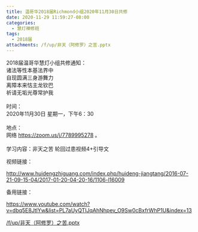 ```yaml
---
title: 温哥华2018届Richmond小组2020年11月30日共修
date: 2020-11-29 11:59:27-08:00
categories:
  - 慧灯禅修班
tags:
  - 2018届
attachments: /f/up/非天（阿修罗）之苦.pptx
---
```

2018届温哥华慧灯小组共修通知：\
诸法等性本基法界中\
自现圆满三身游舞力\
离障本来怙主龙钦巴\
祈请无垢光尊常护我\
\
时间：\
2020年11月30日 星期一，下午6：30\
\
地点：\
网络 <https://zoom.us/j/7789995278> 。\
\
学习内容：非天之苦 轮回过患视频4+引导文

视频链接：
<!--StartFragment-->

<http://www.huidengzhiguang.com/index.php/huideng-jiangtang/2016-07-21-09-15-04/2017-01-20-04-20-16/1106-l16009>

<!--EndFragment-->

备用链接：

<!--StartFragment-->

<https://www.youtube.com/watch?v=dbq5E8JtlYw&list=PL7aUyQTIJqAhNhpev_O9Sw0cBxfrWhP1U&index=13>

[/f/up/非天（阿修罗）之苦.pptx](https://s3.ap-northeast-1.wasabisys.com/hdcx/hdv/f/up/非天（阿修罗）之苦.pptx)